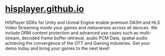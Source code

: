 # [hisplayer.github.io](https://hisplayer.github.io)

HISPlayer SDKs for Unity and Unreal Engine enable premium DASH and HLS Video Streaming inside your games and metaverses across all devices. 
We include DRM content protection and advanced use cases such as multi-stream, decoded frame buffer retrieval, audio PCM Data, spatial audio achieving the convergence of the OTT and Gaming industries. Get your demo today and bring your games to the next level!


